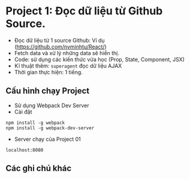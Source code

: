 # Project 1: Đọc dữ liệu từ Github Source.

* Đọc dữ liệu từ 1 source Github: Ví dụ (https://github.com/nvminhtu/React/)
* Fetch data và xử lý những data sẽ hiển thị.
* Code: sử dụng các kiến thức vừa học (Prop, State, Component, JSX)
* Kĩ thuật thêm: `superagent` đọc dữ liệu AJAX
* Thời gian thực hiện: 1 tiếng.

## Cấu hình chạy Project
* Sử dụng Webpack Dev Server
* Cài đặt
```
npm install -g webpack
npm install -g webpack-dev-server
``` 

* Server chạy của Project 01

```
localhost:8080
```
## Các ghi chú khác

